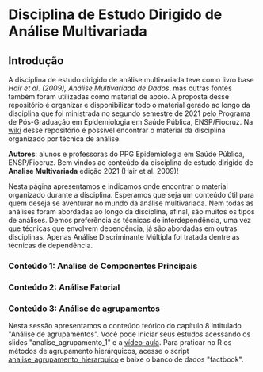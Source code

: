 # Disciplina de Estudo Dirigido de Análise Multivariada 

## Introdução

A disciplina de estudo dirigido de análise multivariada teve como livro base *Hair et al. (2009), Análise Multivariada de Dados*, mas outras fontes também foram utilizadas como material de apoio. 
A proposta desse repositório é organizar e disponibilizar todo o material gerado ao longo da disciplina que foi ministrada no segundo semestre de 2021 pelo Programa de Pós-Graduação em Epidemiologia em Saúde Pública, ENSP/Fiocruz. Na [wiki](https://github.com/disciplinas-epi/Analise_Multivariada_Hair_2021/wiki) desse repositório é possível encontrar o material da disciplina organizado por técnica de análise.  

**Autores**: alunos e professoras do PPG Epidemiologia em Saúde Pública, ENSP/Fiocruz. 
Bem vindos ao conteúdo da disciplina de estudo dirigido de **Analise Multivariada** edição 2021 (Hair et al. 2009)!  

Nesta página apresentamos e indicamos onde encontrar o material organizado durante a disciplina. Esperamos que seja um conteúdo útil para quem deseja se aventurar no mundo da análise multivariada. Nem todas as análises foram abordadas ao longo da disciplina, afinal, são muitos os tipos de análises. Demos preferência as técnicas de interdependência, uma vez que técnicas que envolvem dependência, já são abordadas em outras disciplinas. Apenas Análise Discriminante Múltipla foi tratada dentre as técnicas de dependência.  

### Conteúdo 1: Análise de Componentes Principais


### Conteúdo 2: Análise Fatorial   


### Conteúdo 3: Análise de agrupamentos

Nesta sessão apresentamos o conteúdo teórico do capítulo 8 intitulado "Análise de agrupamentos". Você pode iniciar seus estudos acessando os slides "analise_agrupamento_1" e a [vídeo-aula](https://youtu.be/tFoW5vs4mOM). Para praticar no R os métodos de agrupamento hierárquicos, acesse o script [analise_agrupamento_hierarquico](https://github.com/disciplinas-epi/Analise_Multivariada_Hair_2021/blob/main/analise_agrupamento_hierarquico.R) e baixe o banco de dados "factbook". 
